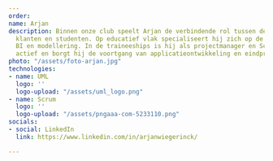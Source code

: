 ```yaml
---
order: 
name: Arjan
description: Binnen onze club speelt Arjan de verbindende rol tussen de docenten,
  klanten en studenten. Op educatief vlak specialiseert hij zich op de Scrum methodiek,
  BI en modellering. In de traineeships is hij als projectmanager en Scrum master
  actief en borgt hij de voortgang van applicatieontwikkeling en eindpresentaties.
photo: "/assets/foto-arjan.jpg"
technologies:
- name: UML
  logo: ''
  logo-upload: "/assets/uml_logo.png"
- name: Scrum
  logo: ''
  logo-upload: "/assets/pngaaa-com-5233110.png"
socials:
- social: LinkedIn
  link: https://www.linkedin.com/in/arjanwiegerinck/

---
```

